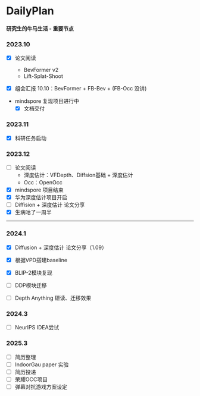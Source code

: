 # DailyPlan
#### 研究生的牛马生活 - 重要节点

### 2023.10

- [x] 论文阅读
  - BevFormer v2
  - Lift-Splat-Shoot

- [x] 组会汇报 10.10：BevFormer + FB-Bev + (FB-Occ 没讲)

- mindspore 复现项目进行中
  - [x] 文档交付

### 2023.11

- [x] 科研任务启动

### 2023.12

- [ ] 论文阅读
  - 深度估计：VFDepth、Diffsion基础 + 深度估计
  - Occ：OpenOcc
- [x] mindspore 项目结束
- [x] 华为深度估计项目开启
- [ ] Diffision + 深度估计 论文分享
- [x] 生病咕了一周半

---

### 2024.1

- [x] Diffusion + 深度估计 论文分享（1.09）
- [x] 根据VPD搭建baseline
- [x] BLIP-2模块复现
- [ ] DDP模块迁移
- [ ] Depth Anything 研读、迁移效果



### 2024.3

- [ ] NeurIPS IDEA尝试



### 2025.3

- [ ] 简历整理
- [ ] IndoorGau paper 实验
- [ ] 简历投递
- [ ] 荣耀OCC项目
- [ ] 弹幕对抗游戏方案设定 
